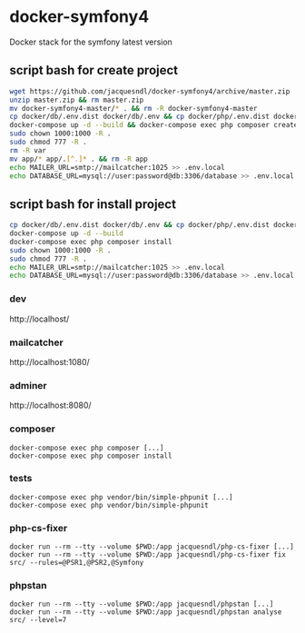 # docker-symfony4
Docker stack for the symfony latest version

## script bash for create project
```bash
wget https://github.com/jacquesndl/docker-symfony4/archive/master.zip
unzip master.zip && rm master.zip
mv docker-symfony4-master/* . && rm -R docker-symfony4-master
cp docker/db/.env.dist docker/db/.env && cp docker/php/.env.dist docker/php/.env
docker-compose up -d --build && docker-compose exec php composer create-project symfony/website-skelet$
sudo chown 1000:1000 -R .
sudo chmod 777 -R .
rm -R var
mv app/* app/.[^.]* . && rm -R app
echo MAILER_URL=smtp://mailcatcher:1025 >> .env.local
echo DATABASE_URL=mysql://user:password@db:3306/database >> .env.local
```

## script bash for install project
```bash
cp docker/db/.env.dist docker/db/.env && cp docker/php/.env.dist docker/php/.env
docker-compose up -d --build
docker-compose exec php composer install
sudo chown 1000:1000 -R .
sudo chmod 777 -R .
echo MAILER_URL=smtp://mailcatcher:1025 >> .env.local
echo DATABASE_URL=mysql://user:password@db:3306/database >> .env.local
```

### dev
http://localhost/

### mailcatcher
http://localhost:1080/

### adminer
http://localhost:8080/

### composer
```
docker-compose exec php composer [...]
docker-compose exec php composer install
```

### tests
```
docker-compose exec php vendor/bin/simple-phpunit [...]
docker-compose exec php vendor/bin/simple-phpunit
```

### php-cs-fixer
```
docker run --rm --tty --volume $PWD:/app jacquesndl/php-cs-fixer [...]
docker run --rm --tty --volume $PWD:/app jacquesndl/php-cs-fixer fix src/ --rules=@PSR1,@PSR2,@Symfony
```

### phpstan
```
docker run --rm --tty --volume $PWD:/app jacquesndl/phpstan [...]
docker run --rm --tty --volume $PWD:/app jacquesndl/phpstan analyse src/ --level=7
```
